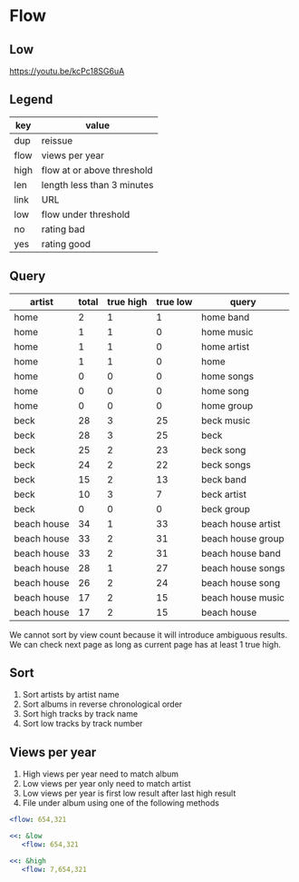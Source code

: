 Flow
=====

Low
-----

https://youtu.be/kcPc18SG6uA

Legend
------

key  | value
-----|-------
dup  | reissue
flow | views per year
high | flow at or above threshold
len  | length less than 3 minutes
link | URL
low  | flow under threshold
no   | rating bad
yes  | rating good

Query
-----

artist      | total | true high | true low | query
------------|-------|-----------|----------|------------------
home        | 2     | 1         | 1        | home band
home        | 1     | 1         | 0        | home music
home        | 1     | 1         | 0        | home artist
home        | 1     | 1         | 0        | home
home        | 0     | 0         | 0        | home songs
home        | 0     | 0         | 0        | home song
home        | 0     | 0         | 0        | home group
beck        | 28    | 3         | 25       | beck music
beck        | 28    | 3         | 25       | beck
beck        | 25    | 2         | 23       | beck song
beck        | 24    | 2         | 22       | beck songs
beck        | 15    | 2         | 13       | beck band
beck        | 10    | 3         | 7        | beck artist
beck        | 0     | 0         | 0        | beck group
beach house | 34    | 1         | 33       | beach house artist
beach house | 33    | 2         | 31       | beach house group
beach house | 33    | 2         | 31       | beach house band
beach house | 28    | 1         | 27       | beach house songs
beach house | 26    | 2         | 24       | beach house song
beach house | 17    | 2         | 15       | beach house music
beach house | 17    | 2         | 15       | beach house

We cannot sort by view count because it will introduce ambiguous results. We
can check next page as long as current page has at least 1 true high.

Sort
-----

1. Sort artists by artist name
2. Sort albums in reverse chronological order
3. Sort high tracks by track name
4. Sort low tracks by track number

Views per year
--------------

1. High views per year need to match album
2. Low views per year only need to match artist
3. Low views per year is first low result after last high result
4. File under album using one of the following methods

~~~yml
<flow: 654,321
~~~

~~~yml
<<: &low
   <flow: 654,321
~~~

~~~yml
<<: &high
   <flow: 7,654,321
~~~

